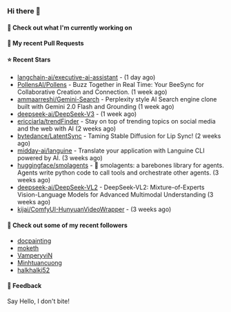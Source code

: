 ### Hi there 👋

#### 👷 Check out what I'm currently working on

#### 🔨 My recent Pull Requests


#### ⭐ Recent Stars

- [langchain-ai/executive-ai-assistant](https://github.com/langchain-ai/executive-ai-assistant) -  (1 day ago)
- [PollensAI/Pollens](https://github.com/PollensAI/Pollens) - Buzz Together in Real Time: Your BeeSync for Collaborative Creation and Connection. (1 week ago)
- [ammaarreshi/Gemini-Search](https://github.com/ammaarreshi/Gemini-Search) - Perplexity style AI Search engine clone built with Gemini 2.0 Flash and Grounding (1 week ago)
- [deepseek-ai/DeepSeek-V3](https://github.com/deepseek-ai/DeepSeek-V3) -  (1 week ago)
- [ericciarla/trendFinder](https://github.com/ericciarla/trendFinder) - Stay on top of trending topics on social media and the web with AI (2 weeks ago)
- [bytedance/LatentSync](https://github.com/bytedance/LatentSync) - Taming Stable Diffusion for Lip Sync! (2 weeks ago)
- [midday-ai/languine](https://github.com/midday-ai/languine) - Translate your application with Languine CLI powered by AI. (3 weeks ago)
- [huggingface/smolagents](https://github.com/huggingface/smolagents) - 🤗 smolagents: a barebones library for agents. Agents write python code to call tools and orchestrate other agents. (3 weeks ago)
- [deepseek-ai/DeepSeek-VL2](https://github.com/deepseek-ai/DeepSeek-VL2) - DeepSeek-VL2: Mixture-of-Experts Vision-Language Models for Advanced Multimodal Understanding (3 weeks ago)
- [kijai/ComfyUI-HunyuanVideoWrapper](https://github.com/kijai/ComfyUI-HunyuanVideoWrapper) -  (3 weeks ago)

#### 👯 Check out some of my recent followers

- [docpainting](https://github.com/docpainting)
- [moketh](https://github.com/moketh)
- [VamperyviN](https://github.com/VamperyviN)
- [Minhtuancuong](https://github.com/Minhtuancuong)
- [halkhalki52](https://github.com/halkhalki52)

#### 💬 Feedback

Say Hello, I don't bite!